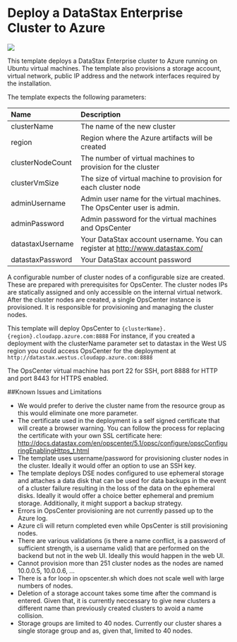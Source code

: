 # Deploy a DataStax Enterprise Cluster to Azure

<a href="https://portal.azure.com/#create/Microsoft.Template/uri/https%3A%2F%2Fraw.githubusercontent.com%2FDSPN%2Fazure-arm-dse%2Fmaster%2Fazuredeploy.json" target="_blank">
    <img src="http://azuredeploy.net/deploybutton.png"/>
</a>

This template deploys a DataStax Enterprise cluster to Azure running on Ubuntu virtual machines. The template also provisions a storage account, virtual network, public IP address and the network interfaces required by the installation.

The template expects the following parameters:

| Name   | Description |
|:--- |:---|
| clusterName | The name of the new cluster |
| region | Region where the Azure artifacts will be created |
| clusterNodeCount | The number of virtual machines to provision for the cluster |
| clusterVmSize | The size of virtual machine to provision for each cluster node |
| adminUsername  | Admin user name for the virtual machines.  The OpsCenter user is admin. |
| adminPassword  | Admin password for the virtual machines and OpsCenter |
| datastaxUsername | Your DataStax account username.  You can register at http://www.datastax.com/ |
| datastaxPassword | Your DataStax account password |

A configurable number of cluster nodes of a configurable size are created.  These are prepared with prerequisites for OpsCenter. The cluster nodes IPs are statically assigned and only accessible on the internal virtual network.  After the cluster nodes are created, a single OpsCenter instance is provisioned.  It is responsible for provisioning and managing the cluster nodes.

This template will deploy OpsCenter to `{clusterName}.{region}.cloudapp.azure.com:8888` For instance, if you created a deployment with the clusterName parameter set to datastax in the West US region you could access OpsCenter for the deployment at `http://datastax.westus.cloudapp.azure.com:8888`

The OpsCenter virtual machine has port 22 for SSH, port 8888 for HTTP and port 8443 for HTTPS enabled.  

##Known Issues and Limitations
- We would prefer to derive the cluster name from the resource group as this would eliminate one more parameter.
- The certificate used in the deployment is a self signed certificate that will create a browser warning.  You can follow the process for replacing the certificate with your own SSL certificate here: http://docs.datastax.com/en/opscenter/5.1/opsc/configure/opscConfiguringEnablingHttps_t.html
- The template uses username/password for provisioning cluster nodes in the cluster. Ideally it would offer an option to use an SSH key.
- The template deploys DSE nodes configured to use ephemeral storage and attaches a data disk that can be used for data backups in the event of a cluster failure resulting in the loss of the data on the ephemeral disks.  Ideally it would offer a choice better ephemeral and premium storage.  Additionally, it might support a backup strategy.
- Errors in OpsCenter provisioning are not currently passed up to the Azure log.
- Azure cli will return completed even while OpsCenter is still provisioning nodes.
- There are various validations (is there a name conflict, is a password of sufficient strength, is a username valid) that are performed on the backend but not in the web UI.  Ideally this would happen in the web UI.
- Cannot provision more than 251 cluster nodes as the nodes are named 10.0.0.5, 10.0.0.6, ...
- There is a for loop in opscenter.sh which does not scale well with large numbers of nodes.
- Deletion of a storage account takes some time after the command is entered.  Given that, it is currently neccessary to give new clusters a different name than previously created clusters to avoid a name collision.
- Storage groups are limited to 40 nodes.  Currently our cluster shares a single storage group and as, given that, limited to 40 nodes.

